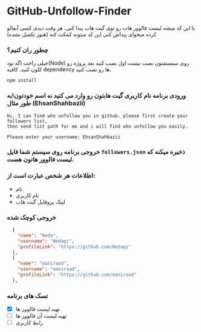 # GitHub-Unfollow-Finder
با این کد میشه لیست فالوور هات رو توی گیت هاب پیدا کنی. هر وقت دیدی کسی آنفالو کرده میخوای پیداش کنی این کد میتونه کمکت کنه (هنوز تکمیل نشده)

### چطور ران کنیم؟
خیلی راحت اگه نود‌(Node) روی سیستمتون نصب نیست اول نصب کنید بعد پروژه رو کلون کنید. کافیه dependency ها رو نصب کنید.
```console
npm install
```

### ورودی برنامه نام کاربری گیت هابتون رو وارد می کنید نه اسم خودتون!به طور مثال (EhsanShahbazii)
```console
Hi. I can find who unfollow you in github. please first create your followers list, 
then send list path for me and i will find who unfollow you easily.

Please enter your username: EhsanShahbazii
```
### خروجی برنامه روی سیستم شما فایل `followers.json` ذخیره میکنه که لیست فالوور هاتون هست.
### اطلاعات هر شخص عبارت است از:
- نام
- نام کاربری
- لینک پروفایل گیت هاب

### خروجی کوچک شده
```json
  {
    "name": "Neda",
    "username": "Nedagz",
    "profileLink": "https://github.com/Nedagz"
  },
  {
    "name": "maniraad",
    "username": "maniraad",
    "profileLink": "https://github.com/maniraad"
  },
```

### تسک های برنامه
- [x] تهیه لیست فالوور ها
- [ ] تهیه لیست آن فالوور ها
- [ ] رابط کاربری
